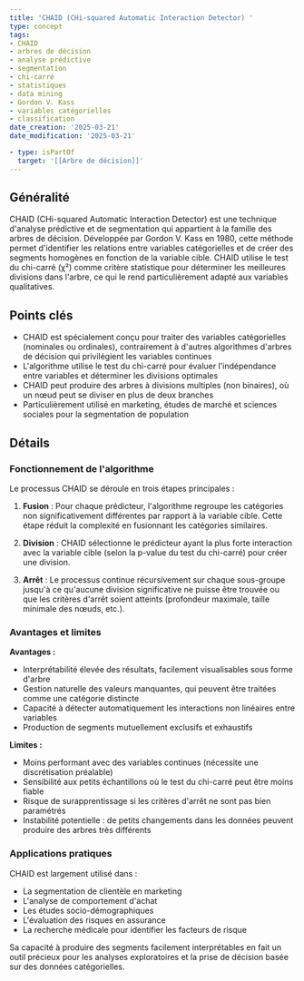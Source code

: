 ```yaml
---
title: 'CHAID (CHi-squared Automatic Interaction Detector) '
type: concept
tags:
- CHAID
- arbres de décision
- analyse prédictive
- segmentation
- chi-carré
- statistiques
- data mining
- Gordon V. Kass
- variables catégorielles
- classification
date_creation: '2025-03-21'
date_modification: '2025-03-21'

- type: isPartOf
  target: '[[Arbre de décision]]'
---
```


## Généralité

CHAID (CHi-squared Automatic Interaction Detector) est une technique d'analyse prédictive et de segmentation qui appartient à la famille des arbres de décision. Développée par Gordon V. Kass en 1980, cette méthode permet d'identifier les relations entre variables catégorielles et de créer des segments homogènes en fonction de la variable cible. CHAID utilise le test du chi-carré (χ²) comme critère statistique pour déterminer les meilleures divisions dans l'arbre, ce qui le rend particulièrement adapté aux variables qualitatives.

## Points clés

- CHAID est spécialement conçu pour traiter des variables catégorielles (nominales ou ordinales), contrairement à d'autres algorithmes d'arbres de décision qui privilégient les variables continues
- L'algorithme utilise le test du chi-carré pour évaluer l'indépendance entre variables et déterminer les divisions optimales
- CHAID peut produire des arbres à divisions multiples (non binaires), où un nœud peut se diviser en plus de deux branches
- Particulièrement utilisé en marketing, études de marché et sciences sociales pour la segmentation de population

## Détails

### Fonctionnement de l'algorithme

Le processus CHAID se déroule en trois étapes principales :

1. **Fusion** : Pour chaque prédicteur, l'algorithme regroupe les catégories non significativement différentes par rapport à la variable cible. Cette étape réduit la complexité en fusionnant les catégories similaires.

2. **Division** : CHAID sélectionne le prédicteur ayant la plus forte interaction avec la variable cible (selon la p-value du test du chi-carré) pour créer une division.

3. **Arrêt** : Le processus continue récursivement sur chaque sous-groupe jusqu'à ce qu'aucune division significative ne puisse être trouvée ou que les critères d'arrêt soient atteints (profondeur maximale, taille minimale des nœuds, etc.).

### Avantages et limites

**Avantages :**
- Interprétabilité élevée des résultats, facilement visualisables sous forme d'arbre
- Gestion naturelle des valeurs manquantes, qui peuvent être traitées comme une catégorie distincte
- Capacité à détecter automatiquement les interactions non linéaires entre variables
- Production de segments mutuellement exclusifs et exhaustifs

**Limites :**
- Moins performant avec des variables continues (nécessite une discrétisation préalable)
- Sensibilité aux petits échantillons où le test du chi-carré peut être moins fiable
- Risque de surapprentissage si les critères d'arrêt ne sont pas bien paramétrés
- Instabilité potentielle : de petits changements dans les données peuvent produire des arbres très différents

### Applications pratiques

CHAID est largement utilisé dans :
- La segmentation de clientèle en marketing
- L'analyse de comportement d'achat
- Les études socio-démographiques
- L'évaluation des risques en assurance
- La recherche médicale pour identifier les facteurs de risque

Sa capacité à produire des segments facilement interprétables en fait un outil précieux pour les analyses exploratoires et la prise de décision basée sur des données catégorielles.